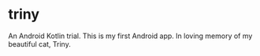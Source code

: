 # triny
An Android Kotlin trial. This is my first Android app. In loving memory of my beautiful cat, Triny.
